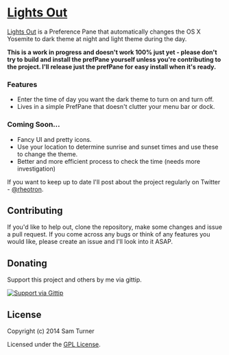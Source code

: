 [Lights Out](http://samturner.github.io/lights-out/)
========================

[Lights Out](http://samturner.github.io/lights-out/) is a Preference Pane that automatically changes the OS X Yosemite to dark theme at night and light theme during the day.

**This is a work in progress and doesn't work 100% just yet - please don't try to build and install the prefPane yourself unless you're contributing to the project. I'll release just the prefPane for easy install when it's ready.**

### Features
- Enter the time of day you want the dark theme to turn on and turn off.
- Lives in a simple PrefPane that doesn't clutter your menu bar or dock.
  
### Coming Soon...
- Fancy UI and pretty icons.
- Use your location to determine sunrise and sunset times and use these to change the theme.
- Better and more efficient process to check the time (needs more investigation)


If you want to keep up to date I'll post about the project regularly on Twitter - [@rheotron](http://twitter.com/rheotron).

## Contributing

If you'd like to help out, clone the repository, make some changes and issue a pull request. If you come across any bugs or think of any features you would like, please create an issue and I'll look into it ASAP.

## Donating

Support this project and others by me via gittip.

<a href="https://www.gittip.com/samturner/">
  <img alt="Support via Gittip" src="https://rawgithub.com/twolfson/gittip-badge/0.2.0/dist/gittip.png"/>
</a>

## License

Copyright (c) 2014 Sam Turner

Licensed under the [GPL License](http://choosealicense.com/licenses/gpl-2.0/).
